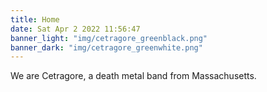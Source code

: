 ```yaml
---
title: Home
date: Sat Apr 2 2022 11:56:47 
banner_light: "img/cetragore_greenblack.png"
banner_dark: "img/cetragore_greenwhite.png"
---
```


We are Cetragore, a death metal band from Massachusetts.
